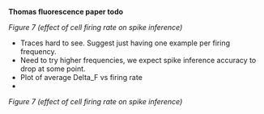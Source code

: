 **Thomas fluorescence paper todo**

*Figure 7 (effect of cell firing rate on spike inference)*
- Traces hard to see. Suggest just having one example per firing frequency.
- Need to try higher frequencies, we expect spike inference accuracy to drop at some point.
- Plot of average Delta_F vs firing rate
-

*Figure 7 (effect of cell firing rate on spike inference)*
